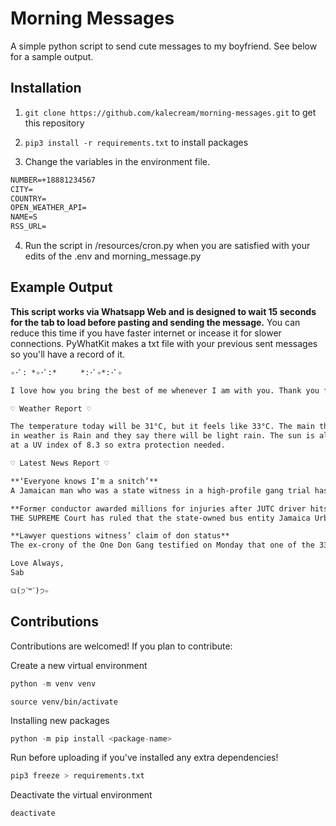 # Morning Messages

A simple python script to send cute messages to my boyfriend. See below for a sample output.

## Installation

 1. `git clone https://github.com/kalecream/morning-messages.git`
to get this repository

2. `pip3 install -r requirements.txt`
to install packages

3. Change the variables in the environment file.
```txt
NUMBER=+18881234567
CITY=
COUNTRY=
OPEN_WEATHER_API=
NAME=S
RSS_URL=
```

4. Run the script in /resources/cron.py when you are satisfied with your edits of the .env and morning_message.py

## Example Output

**This script works via Whatsapp Web and is designed to wait 15 seconds for the tab to load before pasting and sending the message.** You can reduce this time if you have faster internet or incease it for slower connections. PyWhatKit makes a txt file with your previous sent messages so you'll have a record of it.

```txt
✧･ﾟ: *✧･ﾟ:* 　　 *:･ﾟ✧*:･ﾟ✧

I love how you bring the best of me whenever I am with you. Thank you for making my life a lot easier. Good morning, sunshine. Today is Tuesday, 16 November, 2021 and it's another day full of potential to give life some meaning. Night falls at 05:30 PM which gives you plenty of time to get things done!

♡ Weather Report ♡

The temperature today will be 31°C, but it feels like 33°C. The main thing for today 
in weather is Rain and they say there will be light rain. The sun is also pelting us 
at a UV index of 8.3 so extra protection needed.

♡ Latest News Report ♡

**‘Everyone knows I’m a snitch’**
A Jamaican man who was a state witness in a high-profile gang trial has got himself in trouble with the law in the territory to which he was dispatched under the Government’s witness protection programme but claims he is being shunned by local...

**Former conductor awarded millions for injuries after JUTC driver hits pothole**
THE SUPREME Court has ruled that the state-owned bus entity Jamaica Urban Transit Company (JUTC) should pay more than J$18 million to former conductor Joy Murray for injuries suffered on the job in 2002. Murray’s lawyer, Andrea Walter-Isaacs, told...

**Lawyer questions witness’ claim of don status**
The ex-crony of the One Don Gang testified on Monday that one of the 33 alleged members of the gang now on trial had told him that he had murdered a policeman in Portmore, St Catherine, but faced withering cross-examination questioning the...

Love Always,
Sab

ଘ(੭ˊ꒳​ˋ)੭✧
```

## Contributions

Contributions are welcomed! If you plan to contribute:

Create a new virtual environment
```py 
python -m venv venv
```

```activate virtual environment
source venv/bin/activate
```

Installing new packages
```py
python -m pip install <package-name>
```

Run before uploading if you've installed any extra dependencies!
```py 
pip3 freeze > requirements.txt
```

Deactivate the virtual environment
```py
deactivate
```
